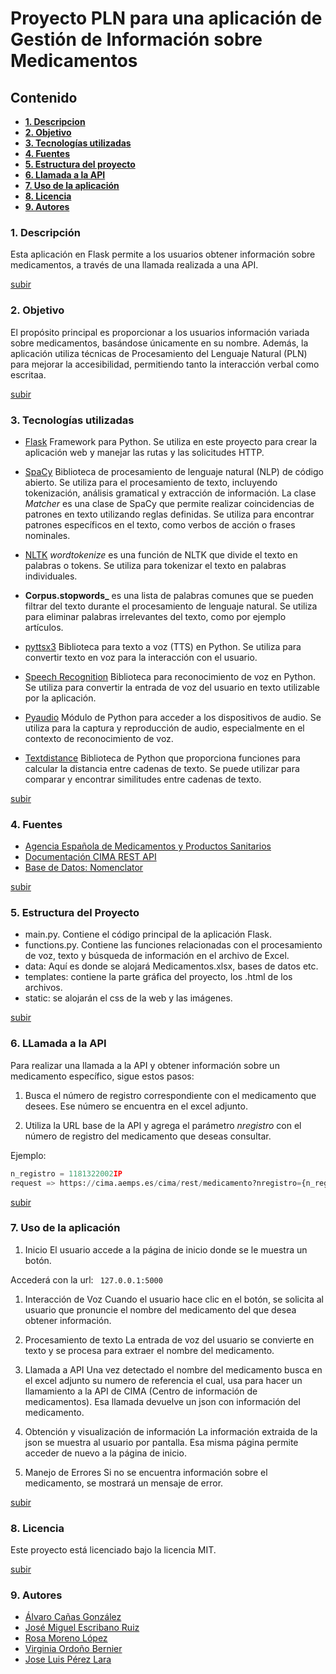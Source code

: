# Proyecto PLN para una aplicación de Gestión de Información sobre Medicamentos

## Contenido

- **[1. Descripcion](#1-descripción)**
- **[2. Objetivo](#2-objetivo)**
- **[3. Tecnologías utilizadas](#3-tecnologías-utilizadas)**
- **[4. Fuentes](#4-fuentes)**
- **[5. Estructura del proyecto](#5-estructura-del-proyecto)**
- **[6. Llamada a la API](#6-llamada-a-la-api)**
- **[7. Uso de la aplicación](#7-uso-de-la-aplicación)**
- **[8. Licencia](#8-licencia)**
- **[9. Autores](#9-autores)**

### 1. Descripción
Esta aplicación en Flask permite a los usuarios obtener información sobre medicamentos, a través de una llamada realizada a una API. 

[subir](#contenido)

### 2. Objetivo
El propósito principal es proporcionar a los usuarios información variada sobre medicamentos, basándose únicamente en su nombre. Además, la aplicación utiliza técnicas de Procesamiento del Lenguaje Natural (PLN) para mejorar la accesibilidad, permitiendo tanto la interacción verbal como escritaa.

[subir](#contenido)

### 3. Tecnologías utilizadas
- [Flask](https://flask.palletsprojects.com/en/3.0.x/)
Framework para Python. Se utiliza en este proyecto para crear la aplicación web y manejar las rutas y las solicitudes HTTP.

- [SpaCy](https://spacy.io)
Biblioteca de procesamiento de lenguaje natural (NLP) de código abierto. Se utiliza para el procesamiento de texto, incluyendo tokenización, análisis gramatical y extracción de información. La clase _Matcher_ es una clase de SpaCy que permite realizar coincidencias de patrones en texto utilizando reglas definidas. Se utiliza para encontrar patrones específicos en el texto, como verbos de acción o frases nominales.

- [NLTK](https://www.nltk.org/install.html)
_wordtokenize_ es una función de NLTK que divide el texto en palabras o tokens. Se utiliza para tokenizar el texto en palabras individuales.

- **Corpus.stopwords_** es una lista de palabras comunes que se pueden filtrar del texto durante el procesamiento de lenguaje natural.
Se utiliza para eliminar palabras irrelevantes del texto, como por ejemplo artículos.

- [pyttsx3](https://pypi.org/project/pyttsx3/)
Biblioteca para texto a voz (TTS) en Python. Se utiliza para convertir texto en voz para la interacción con el usuario.

- [Speech Recognition](https://pypi.org/project/SpeechRecognition/)
Biblioteca para reconocimiento de voz en Python. Se utiliza para convertir la entrada de voz del usuario en texto utilizable por la aplicación.

- [Pyaudio](https://pypi.org/project/PyAudio/)
Módulo de Python para acceder a los dispositivos de audio. Se utiliza para la captura y reproducción de audio, especialmente en el contexto de reconocimiento de voz.

- [Textdistance](https://pypi.org/project/textdistance/)
Biblioteca de Python que proporciona funciones para calcular la distancia entre cadenas de texto. Se puede utilizar para comparar y encontrar similitudes entre cadenas de texto.

[subir](#contenido)

### 4. Fuentes
- [Agencia Española de Medicamentos y Productos Sanitarios](https://www.aemps.gob.es)
- [Documentación CIMA REST API](https://sede.aemps.gob.es/docs/CIMA-REST-API_1_19.pdf)
- [Base de Datos: Nomenclator](https://cima.aemps.es/cima/publico/nomenclator.html)

[subir](#contenido)

### 5. Estructura del Proyecto
- main.py. Contiene el código principal de la aplicación Flask.
- functions.py. Contiene las funciones relacionadas con el procesamiento de voz, texto y búsqueda de información en el archivo de Excel.
- data: Aquí es donde se alojará Medicamentos.xlsx, bases de datos etc.
- templates: contiene la parte gráfica del proyecto, los .html de los archivos.
- static: se alojarán el css de la web y las imágenes.

[subir](#contenido)

### 6. LLamada a la API
Para realizar una llamada a la API y obtener información sobre un medicamento específico, sigue estos pasos:

1. Busca el número de registro correspondiente con el medicamento que desees. Ese número se encuentra en el excel adjunto. 

2. Utiliza la URL base de la API y agrega el parámetro _nregistro_ con el número de registro del medicamento que deseas consultar. 

Ejemplo:
```python
n_registro = 1181322002IP
request => https://cima.aemps.es/cima/rest/medicamento?nregistro={n_registro}
```
[subir](#contenido)

### 7. Uso de la aplicación
1. Inicio
El usuario accede a la página de inicio donde se le muestra un botón.

Accederá con la url: ``` 127.0.0.1:5000```

1. Interacción de Voz
Cuando el usuario hace clic en el botón, se solicita al usuario que pronuncie el nombre del medicamento del que desea obtener información.

1. Procesamiento de texto
La entrada de voz del usuario se convierte en texto y se procesa para extraer el nombre del medicamento.

1. Llamada a API
Una vez detectado el nombre del medicamento busca en el excel adjunto su numero de referencia el cual, usa para hacer un llamamiento a la API de CIMA (Centro de información de medicamentos). Esa llamada devuelve un json con información  del medicamento.

1. Obtención y visualización de información
La información extraida de la json se muestra al usuario por pantalla. Esa misma página permite acceder de nuevo a la página de inicio.

1. Manejo de Errores
Si no se encuentra información sobre el medicamento, se mostrará un mensaje de error.

[subir](#contenido)

### 8. Licencia
Este proyecto está licenciado bajo la licencia MIT.

[subir](#contenido)

### 9. Autores
- [Álvaro Cañas González](https://github.com/MameHub)
- [José Miguel Escribano Ruiz](https://github.com/JMER15)
- [Rosa Moreno López](https://github.com/rosaml96)
- [Virginia Ordoño Bernier](https://github.com/viorbe20)
- [Jose Luis Pérez Lara](https://github.com/JoseLuixrax)
